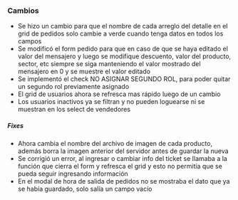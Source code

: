 <h3>Cambios</h3>
<ul>
    <li>Se hizo un cambio para que el nombre de cada arreglo del detalle en el grid de pedidos solo cambie a verde cuando tenga datos en todos los campos</li>
    <li>Se modificó el form pedido para que en caso de que se haya editado el valor del mensajero y luego se modifique descuento, valor del producto, sector, etc siempre se siga manteniendo el valor mostrado del mensajero en 0 y se muestre el valor editado</li>
    <li>Se implementó el check NO ASIGNAR SEGUNDO ROL, para poder quitar un segundo rol previamente asignado</li>
    <li>El grid de usuarios ahora se refresca mas rápido luego de un cambio</li>
    <li>Los usuarios inactivos ya se filtran y no pueden loguearse ni se muestran en los select de vendedores</li>
</ul>

<h5>Fixes</h5>
<ul>
    <li>Ahora cambia el nombre del archivo de imagen de cada producto, además borra la imagen anterior del servidor antes de guardar la nueva</li>
    <li>Se corrigió un error, al ingresar o cambiar info del ticket se llamaba a la función que cierra el form y refresca el grid y esto no permitía que se pueda seguir ingresando información</li>
    <li>En el modal de hora de salida de pedidos no se mostraba el dato que ya se había guardado, solo salía un campo vacío</li>
</ul>